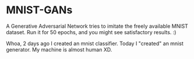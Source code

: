 # MNIST-GANs

A Generative Adversarial Network tries to imitate the freely available MNIST dataset.
Run it for 50 epochs, and you might see satisfactory results. :)

Whoa, 2 days ago I created an mnist classifier. Today I "created" an mnist generator. My machine is almost human XD. 
